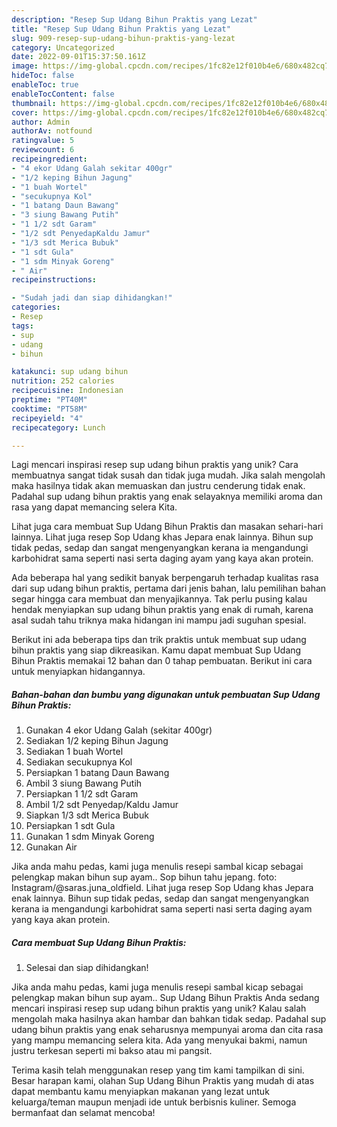 ```yaml
---
description: "Resep Sup Udang Bihun Praktis yang Lezat"
title: "Resep Sup Udang Bihun Praktis yang Lezat"
slug: 909-resep-sup-udang-bihun-praktis-yang-lezat
category: Uncategorized
date: 2022-09-01T15:37:50.161Z
image: https://img-global.cpcdn.com/recipes/1fc82e12f010b4e6/680x482cq70/sup-udang-bihun-praktis-foto-resep-utama.jpg
hideToc: false
enableToc: true
enableTocContent: false
thumbnail: https://img-global.cpcdn.com/recipes/1fc82e12f010b4e6/680x482cq70/sup-udang-bihun-praktis-foto-resep-utama.jpg
cover: https://img-global.cpcdn.com/recipes/1fc82e12f010b4e6/680x482cq70/sup-udang-bihun-praktis-foto-resep-utama.jpg
author: Admin
authorAv: notfound
ratingvalue: 5
reviewcount: 6
recipeingredient:
- "4 ekor Udang Galah sekitar 400gr"
- "1/2 keping Bihun Jagung"
- "1 buah Wortel"
- "secukupnya Kol"
- "1 batang Daun Bawang"
- "3 siung Bawang Putih"
- "1 1/2 sdt Garam"
- "1/2 sdt PenyedapKaldu Jamur"
- "1/3 sdt Merica Bubuk"
- "1 sdt Gula"
- "1 sdm Minyak Goreng"
- " Air"
recipeinstructions:

- "Sudah jadi dan siap dihidangkan!"
categories:
- Resep
tags:
- sup
- udang
- bihun

katakunci: sup udang bihun 
nutrition: 252 calories
recipecuisine: Indonesian
preptime: "PT40M"
cooktime: "PT58M"
recipeyield: "4"
recipecategory: Lunch

---
```





Lagi mencari inspirasi resep sup udang bihun praktis yang unik? Cara membuatnya sangat tidak susah dan tidak juga mudah. Jika salah mengolah maka hasilnya tidak akan memuaskan dan justru cenderung tidak enak. Padahal sup udang bihun praktis yang enak selayaknya memiliki aroma dan rasa yang dapat memancing selera Kita.





Lihat juga cara membuat Sup Udang Bihun Praktis dan masakan sehari-hari lainnya. Lihat juga resep Sop Udang khas Jepara enak lainnya. Bihun sup tidak pedas, sedap dan sangat mengenyangkan kerana ia mengandungi karbohidrat sama seperti nasi serta daging ayam yang kaya akan protein.

Ada beberapa hal yang sedikit banyak berpengaruh terhadap kualitas rasa dari sup udang bihun praktis, pertama dari jenis bahan, lalu pemilihan bahan segar hingga cara membuat dan menyajikannya. Tak perlu pusing kalau hendak menyiapkan sup udang bihun praktis yang enak di rumah, karena asal sudah tahu triknya maka hidangan ini mampu jadi suguhan spesial.






Berikut ini ada beberapa tips dan trik praktis untuk membuat sup udang bihun praktis yang siap dikreasikan. Kamu dapat membuat Sup Udang Bihun Praktis memakai 12 bahan dan 0 tahap pembuatan. Berikut ini cara untuk menyiapkan hidangannya.

<!--inarticleads1-->

##### Bahan-bahan dan bumbu yang digunakan untuk pembuatan Sup Udang Bihun Praktis:

1. Gunakan 4 ekor Udang Galah (sekitar 400gr)
1. Sediakan 1/2 keping Bihun Jagung
1. Sediakan 1 buah Wortel
1. Sediakan secukupnya Kol
1. Persiapkan 1 batang Daun Bawang
1. Ambil 3 siung Bawang Putih
1. Persiapkan 1 1/2 sdt Garam
1. Ambil 1/2 sdt Penyedap/Kaldu Jamur
1. Siapkan 1/3 sdt Merica Bubuk
1. Persiapkan 1 sdt Gula
1. Gunakan 1 sdm Minyak Goreng
1. Gunakan  Air


Jika anda mahu pedas, kami juga menulis resepi sambal kicap sebagai pelengkap makan bihun sup ayam.. Sop bihun tahu jepang. foto: Instagram/@saras.juna_oldfield. Lihat juga resep Sop Udang khas Jepara enak lainnya. Bihun sup tidak pedas, sedap dan sangat mengenyangkan kerana ia mengandungi karbohidrat sama seperti nasi serta daging ayam yang kaya akan protein. 

<!--inarticleads2-->

##### Cara membuat Sup Udang Bihun Praktis:


1. Selesai dan siap dihidangkan!

Jika anda mahu pedas, kami juga menulis resepi sambal kicap sebagai pelengkap makan bihun sup ayam.. Sup Udang Bihun Praktis Anda sedang mencari inspirasi resep sup udang bihun praktis yang unik? Kalau salah mengolah maka hasilnya akan hambar dan bahkan tidak sedap. Padahal sup udang bihun praktis yang enak seharusnya mempunyai aroma dan cita rasa yang mampu memancing selera kita. Ada yang menyukai bakmi, namun justru terkesan seperti mi bakso atau mi pangsit. 

Terima kasih telah menggunakan resep yang tim kami tampilkan di sini. Besar harapan kami, olahan Sup Udang Bihun Praktis yang mudah di atas dapat membantu kamu menyiapkan makanan yang lezat untuk keluarga/teman maupun menjadi ide untuk berbisnis kuliner. Semoga bermanfaat dan selamat mencoba!
